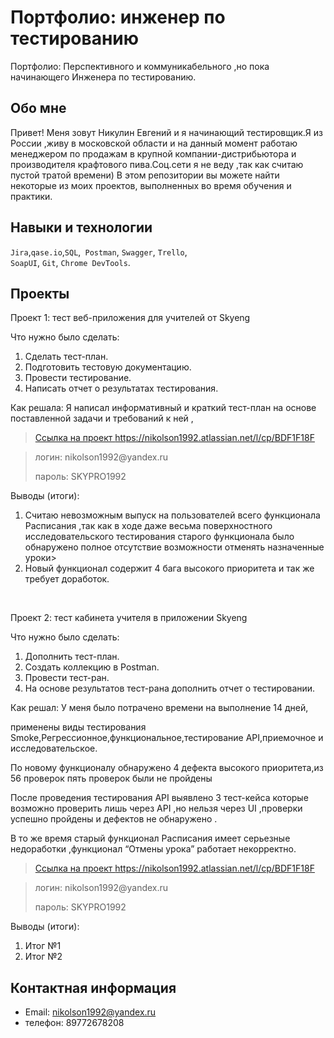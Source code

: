# Портфолио: инженер по тестированию
Портфолио: Перспективного и коммуникабельного ,но пока начинающего Инженера по тестированию.

## Обо мне 

Привет! Меня зовут Никулин Евгений и я начинающий тестировщик.Я из России ,живу в московской области и на данный момент работаю менеджером по продажам в крупной компании-дистрибьютора и производителя крафтового пива.Соц.сети я не веду ,так как считаю пустой тратой времени)
В этом репозитории вы можете найти некоторые из моих проектов, выполненных во время обучения и практики.
<br>

## Навыки и технологии
``Jira``,``qase.io``,``SQL``,`` Postman``, ``Swagger``, ``Trello``, <br>
``SoapUI``, ``Git``, ``Chrome DevTools``.




## Проекты

<p> Проект 1: тест веб-приложения для учителей от Skyeng</p>
<p>Что нужно было сделать:<p>
<ol>
  <li>Cделать тест-план.</li>
  <li>Подготовить тестовую документацию.</li>
  <li>Провести тестирование.</li>
  <li>Написать отчет о результатах тестирования.</li>
</ol>

<p>Как решала: Я написал информативный и краткий тест-план на основе поставленной задачи и требований к ней , <p>

>  <a href="https://fogen.notion.site/fogen/1-2-Web-REST-API-Postman-5f1700d11e1840b2a4e244b38cb0190f">Ссылка на проект  <https://nikolson1992.atlassian.net/l/cp/BDF1F18F>

> <p> логин: nikolson1992@yandex.ru </p>
> <p> пароль: SKYPRO1992 </p>
 
 <p>Выводы (итоги):<p>
<ol>
  <li>Считаю невозможным выпуск на пользователей всего функционала Расписания ,так как в ходе даже весьма поверхностного исследовательского тестирования старого функционала было обнаружено полное отсутствие возможности отменять назначенные уроки>
  <li>Новый функционал содержит 4 бага высокого приоритета и так же требует доработок.</li>
</ol>


<br> 

<p> Проект 2: тест кабинета учителя в приложении Skyeng</p>
<p>Что нужно было сделать:<p>
<ol>
  <li>Дополнить тест-план.</li>
  <li>Создать коллекцию в Postman.</li>
  <li>Провести тест-ран.</li>
  <li>На основе результатов тест-рана дополнить отчет о тестировании.</li>
</ol>

<p>Как решал: У меня было потрачено времени на выполнение 14 дней,
  
применены виды тестирования Smoke,Регрессионное,функциональное,тестирование API,приемочное и исследовательское.

По новому функционалу обнаружено 4 дефекта высокого приоритета,из 56 проверок пять проверок были не пройдены

После проведения тестирования API выявлено 3 тест-кейса которые возможно проверить лишь через API ,но нельзя через UI ,проверки успешно пройдены и дефектов не обнаружено .

В то же время старый функционал Расписания имеет серьезные недоработки ,функционал “Отмены урока” работает некорректно.<p>

>  <a href="https://fogen.notion.site/fogen/1-2-Web-REST-API-Postman-5f1700d11e1840b2a4e244b38cb0190f">Ссылка на проект  <https://nikolson1992.atlassian.net/l/cp/BDF1F18F>

> <p> логин: nikolson1992@yandex.ru </p>
> <p> пароль: SKYPRO1992 </p>
  
 <p>Выводы (итоги):<p>
<ol>
  <li>Итог №1</li>
  <li>Итог №2</li>
</ol>



## Контактная информация
- Email: nikolson1992@yandex.ru
- телефон: 89772678208
